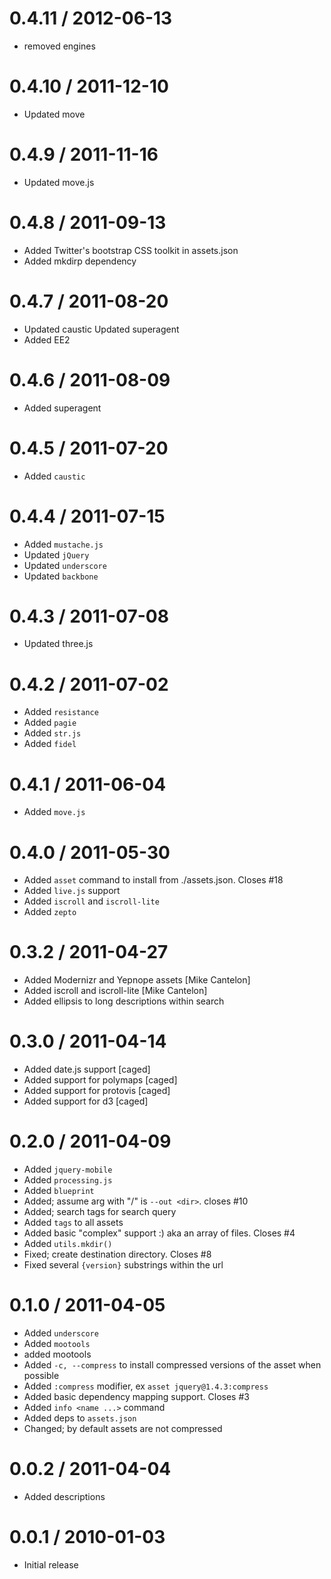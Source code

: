 
0.4.11 / 2012-06-13 
==================

  * removed engines

0.4.10 / 2011-12-10 
==================

  * Updated move

0.4.9 / 2011-11-16 
==================

  * Updated move.js

0.4.8 / 2011-09-13 
==================

  * Added Twitter's bootstrap CSS toolkit in assets.json
  * Added mkdirp dependency

0.4.7 / 2011-08-20 
==================

  * Updated caustic Updated superagent
  * Added EE2

0.4.6 / 2011-08-09 
==================

  * Added superagent

0.4.5 / 2011-07-20 
==================

  * Added `caustic`

0.4.4 / 2011-07-15 
==================

  * Added `mustache.js`
  * Updated `jQuery`
  * Updated `underscore`
  * Updated `backbone`

0.4.3 / 2011-07-08 
==================

  * Updated three.js

0.4.2 / 2011-07-02 
==================

  * Added `resistance`
  * Added `pagie`
  * Added `str.js`
  * Added `fidel`

0.4.1 / 2011-06-04 
==================

  * Added `move.js`

0.4.0 / 2011-05-30 
==================

  * Added `asset` command to install from ./assets.json. Closes #18
  * Added `live.js` support
  * Added `iscroll` and `iscroll-lite`
  * Added `zepto`

0.3.2 / 2011-04-27 
==================

  * Added Modernizr and Yepnope assets [Mike Cantelon]
  * Added iscroll and iscroll-lite [Mike Cantelon]
  * Added ellipsis to long descriptions within search

0.3.0 / 2011-04-14 
==================

  * Added date.js support [caged]
  * Added support for polymaps [caged]
  * Added support for protovis [caged]
  * Added support for d3 [caged]

0.2.0 / 2011-04-09 
==================

  * Added `jquery-mobile`
  * Added `processing.js`
  * Added `blueprint`
  * Added; assume arg with "/" is `--out <dir>`. closes #10
  * Added; search tags for search query
  * Added `tags` to all assets
  * Added basic "complex" support :) aka an array of files. Closes #4
  * Added `utils.mkdir()`
  * Fixed; create destination directory. Closes #8
  * Fixed several `{version}` substrings within the url

0.1.0 / 2011-04-05 
==================

  * Added `underscore`
  * Added `mootools`
  * added mootools
  * Added `-c, --compress` to install compressed versions of the asset when possible
  * Added `:compress` modifier, ex `asset jquery@1.4.3:compress`
  * Added basic dependency mapping support. Closes #3
  * Added `info <name ...>` command
  * Added deps to `assets.json`
  * Changed; by default assets are not compressed

0.0.2 / 2011-04-04 
==================

  * Added descriptions

0.0.1 / 2010-01-03
==================

  * Initial release
